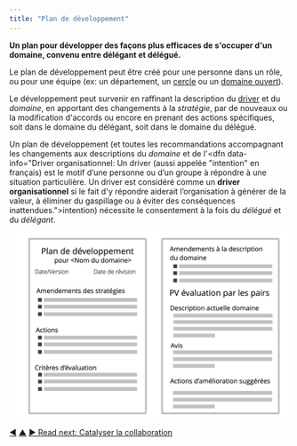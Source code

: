 ```yaml
---
title: "Plan de développement"
---
```



<strong>Un plan pour développer des façons plus efficaces de s'occuper d'un domaine, convenu entre délégant et délégué.</strong>

Le plan de développement peut être créé pour une personne dans un rôle, ou pour une équipe (ex: un département, un [cercle](circle.html) ou un [domaine ouvert](open-domain.html)).

Le développement peut survenir en raffinant la description du [driver](organizational-driver.html) et du <dfn data-info="Domaine: Une zone d'influence, d’activité et de prise de décisions distincte au sein d'une organisation.">domaine</dfn>, en apportant des changements à la <dfn data-info="Stratégie: Une approche générale définissant comment créer de la valeur pour s'occuper avec succès d'un domaine.">stratégie</dfn>, par de nouveaux ou la modification d'accords ou encore en prenant des actions spécifiques, soit dans le domaine du délégant, soit dans le domaine du délégué.

Un plan de développement (et toutes les recommandations accompagnant les changements aux descriptions du <dfn data-info="Domaine: Une zone d'influence, d’activité et de prise de décisions distincte au sein d'une organisation.">domaine</dfn> et de l'<dfn data-info="Driver organisationnel: Un driver (aussi appelée "intention" en français) est le motif d’une personne ou d’un groupe à répondre à une situation particulière. Un driver est considéré comme un **driver organisationnel** si le fait d'y répondre aiderait l’organisation à générer de la valeur, à éliminer du gaspillage ou à éviter des conséquences inattendues.">intention</dfn>) nécessite le consentement à la fois du <dfn data-info="Délégué: Un individu ou un groupe acceptant la responsabilité d'un domaine qui lui est délégué, devenant un porteur de rôle ou une équipe.">délégué</dfn> et du <dfn data-info="Délégant: Un individu ou un groupe déléguant la responsabilité d'un domaine à autrui.">délégant</dfn>.

![Un modèle pour les plans de développement](img/templates/development-plan-template.png)

<div class="bottom-nav">
<a href="peer-review.html" title="Back to: Évaluation entre pairs">◀</a> <a href="peer-development.html" title="Up: Se développer entre pairs">▲</a> <a href="enablers-of-collaboration.html" title="">▶ Read next: Catalyser la collaboration</a>
</div>


<script type="text/javascript">
Mousetrap.bind('g n', function() {
    window.location.href = 'enablers-of-collaboration.html';
    return false;
});
</script>

